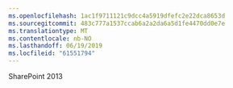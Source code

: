 ```yaml
---
ms.openlocfilehash: 1ac1f9711121c9dcc4a5919dfefc2e22dca8653d
ms.sourcegitcommit: 483c777a1537ccab6a2a2da6a5d1fe4470dd0e7e
ms.translationtype: MT
ms.contentlocale: nb-NO
ms.lasthandoff: 06/19/2019
ms.locfileid: "61551794"
---
```

SharePoint 2013